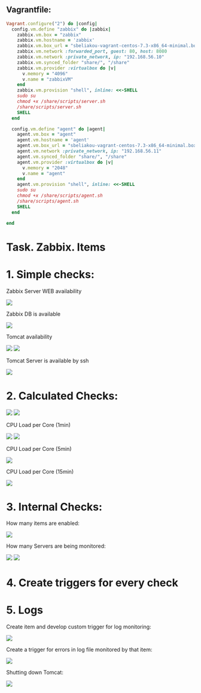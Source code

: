 ## Vagrantfile:

```ruby
Vagrant.configure("2") do |config|
  config.vm.define "zabbix" do |zabbix|
    zabbix.vm.box = "zabbix"
    zabbix.vm.hostname = 'zabbix'
    zabbix.vm.box_url = "sbeliakou-vagrant-centos-7.3-x86_64-minimal.box"
    zabbix.vm.network :forwarded_port, guest: 80, host: 8080
    zabbix.vm.network :private_network, ip: "192.168.56.10"
    zabbix.vm.synced_folder "share/", "/share"
    zabbix.vm.provider :virtualbox do |v|
      v.memory = "4096"
      v.name = "zabbixVM"
    end
    zabbix.vm.provision "shell", inline: <<-SHELL
    sudo su
    chmod +x /share/scripts/server.sh
    /share/scripts/server.sh
    SHELL
  end

  config.vm.define "agent" do |agent|
    agent.vm.box = "agent"
    agent.vm.hostname = 'agent'
    agent.vm.box_url = "sbeliakou-vagrant-centos-7.3-x86_64-minimal.box"
    agent.vm.network :private_network, ip: "192.168.56.11"
    agent.vm.synced_folder "share/", "/share"
    agent.vm.provider :virtualbox do |v|
      v.memory = "2048"
      v.name = "agent"
    end
    agent.vm.provision "shell", inline: <<-SHELL
    sudo su
    chmod +x /share/scripts/agent.sh
    /share/scripts/agent.sh
    SHELL
  end

end
```
#  Task. Zabbix. Items

# 1. Simple checks:

Zabbix Server WEB availability

<img src="pictures/Screenshot from 2017-07-26 13-24-32.png">

Zabbix DB is available

<img src="pictures/Screenshot from 2017-07-26 17-40-17.png">

Tomcat availability

<img src="pictures/Screenshot from 2017-07-26 13-28-00.png">

<img src="pictures/Screenshot from 2017-07-26 17-40-44.png">

Tomcat Server is available by ssh

<img src="pictures/Screenshot from 2017-07-26 17-43-33.png">

# 2. Calculated Checks:

<img src="pictures/Screenshot from 2017-07-26 15-14-19.png">

<img src="pictures/Screenshot from 2017-07-26 15-14-27.png">

CPU Load per Core (1min)

<img src="pictures/Screenshot from 2017-07-26 15-14-13.png">

<img src="pictures/Screenshot from 2017-07-26 15-13-40.png">

CPU Load per Core (5min)

<img src="pictures/Screenshot from 2017-07-26 15-17-14.png">

CPU Load per Core (15min)

<img src="pictures/Screenshot from 2017-07-26 15-18-59.png">

# 3. Internal Checks:

How many items are enabled:

<img src="pictures/Screenshot from 2017-07-26 15-39-41.png">

How many Servers are being monitored:

<img src="pictures/Screenshot from 2017-07-26 15-42-50.png">

<img src="pictures/Screenshot from 2017-07-26 15-44-26.png">

# 4. Create triggers for every check

# 5. Logs

Create item and develop custom trigger for log monitoring:

<img src="pictures/Screenshot from 2017-07-26 14-57-17.png">

Create a trigger for errors in log file monitored by that item:

<img src="pictures/Screenshot from 2017-07-26 16-10-16.png">

Shutting down Tomcat:

<img src="pictures/Screenshot from 2017-07-26 15-26-46.png">




